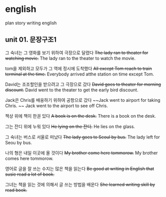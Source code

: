 # english
plan story writing english


## unit 01. 문장구조1

그 숙녀는 그 영화를 보기 위하여 극장으로 달렸다
~~The lady ran to theater for watching movie.~~
The lady ran to the theater to watch the movie.

tom을 제외하고 모두가 그 역에 정시에 도착했다
~~All except Tom reach to train terminal at the time.~~
Everybody arrived atthe station on time except Tom.

David는 조조할인을 받으려고 그 극장으로 갔다
~~David goes to theater for morning discount.~~
David went to the theater to get the early bird discount.

Jack은 Chris를 배웅하기 위하여 공항으로 갔다
~~Jack went to airport for taking Chris. ~~
Jack went to the airport to see off Chris.

책상 위에 책이 한권 있다
~~A book is on the desk.~~
There is a book on the desk.

그는 잔디 위에 누워 있다
~~He lying on the 잔디.~~
He lies on the glass.

그 숙녀는 버스로 서울로 떠났다
~~The lady goes to Seoul by bus.~~
The lady left for Seou by bus.

나의 형은 내일 이곳에 올 것이다
~~My brother come here tommorow.~~
My brother comes here tommorow.

영어로 글을 잘 쓰는 수지는 많은 책을 읽는다 
~~Be good at writing in English that susie read a lot of book.~~

그녀는 책을 읽는 것에 의해서 글 쓰는 방법을 배운다
~~She learned writing skill by read book.~~

<br></br>
--------


 
